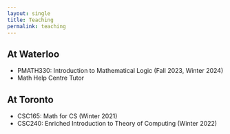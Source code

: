 ```yaml
---
layout: single
title: Teaching
permalink: teaching
---
```

## At Waterloo
- PMATH330: Introduction to Mathematical Logic (Fall 2023, Winter 2024)
- Math Help Centre Tutor
## At Toronto
- CSC165: Math for CS (Winter 2021)
- CSC240: Enriched Introduction to Theory of Computing (Winter 2022)